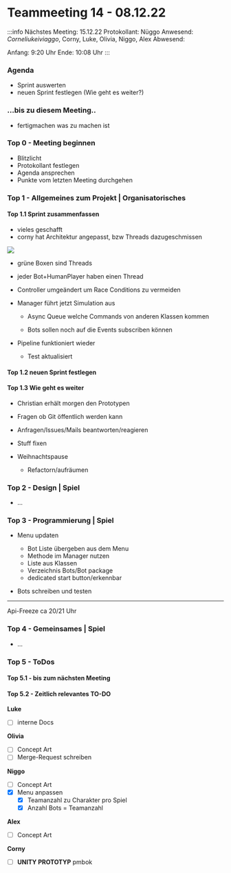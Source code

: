 # Teammeeting 14 - 08.12.22

:::info
Nächstes Meeting: 15.12.22
Protokollant: Nüggo
Anwesend: *Corneliukeiviaggo*, Corny, Luke, Olivia, Niggo, Alex
Abwesend: 

Anfang: 9:20 Uhr
Ende: 10:08 Uhr
:::

### Agenda

- Sprint auswerten
- neuen Sprint festlegen (Wie geht es weiter?)

### ...bis zu diesem Meeting..

- fertigmachen was zu machen ist

### Top 0 - Meeting beginnen

* Blitzlicht
* Protokollant festlegen
* Agenda ansprechen
* Punkte vom letzten Meeting durchgehen


### Top 1 - Allgemeines zum Projekt | Organisatorisches

#### Top 1.1 Sprint zusammenfassen

- vieles geschafft
- corny hat Architektur angepasst, bzw Threads dazugeschmissen

![](https://cdn.discordapp.com/attachments/996403968316018740/1049823851502129182/0CF17441-CEDF-4B03-838D-195E5FD1C707.jpg)

- grüne Boxen sind Threads
- jeder Bot+HumanPlayer haben einen Thread

- Controller umgeändert um Race Conditions zu vermeiden

- Manager führt jetzt Simulation aus
    - Async Queue welche Commands von anderen Klassen kommen
    
    - Bots sollen noch auf die Events subscriben können


- Pipeline funktioniert wieder
    - Test aktualisiert
    
#### Top 1.2 neuen Sprint festlegen

#### Top 1.3 Wie geht es weiter

- Christian erhält morgen den Prototypen
- Fragen ob Git öffentlich werden kann

- Anfragen/Issues/Mails beantworten/reagieren
- Stuff fixen

- Weihnachtspause
    - Refactorn/aufräumen
    
    
### Top 2 - Design | Spiel

- ...

### Top 3 - Programmierung | Spiel

- Menu updaten
    - Bot Liste übergeben aus dem Menu
    - Methode im Manager nutzen
    - Liste aus Klassen
    - Verzeichnis Bots/Bot package
    - dedicated start button/erkennbar
 

- Bots schreiben und testen

---

Api-Freeze ca 20/21 Uhr

### Top 4 - Gemeinsames | Spiel

- ...


### Top 5 - ToDos
#### Top 5.1 - bis zum nächsten Meeting

#### Top 5.2 - Zeitlich relevantes TO-DO

**Luke**
- [ ] interne Docs

**Olivia**
- [ ] Concept Art
- [ ] Merge-Request schreiben

**Niggo**
- [ ] Concept Art
- [x] Menu anpassen
    - [x] Teamanzahl zu Charakter pro Spiel
    - [x] Anzahl Bots = Teamanzahl    

**Alex**
- [ ] Concept Art

**Corny**

- [ ] **UNITY PROTOTYP** pmbok